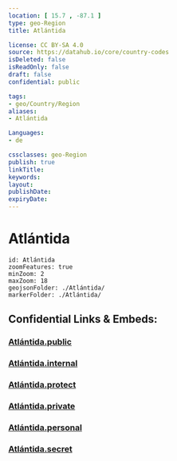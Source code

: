 ```yaml
---
location: [ 15.7 , -87.1 ] 
type: geo-Region
title: Atlántida

license: CC BY-SA 4.0
source: https://datahub.io/core/country-codes
isDeleted: false
isReadOnly: false
draft: false
confidential: public

tags:
- geo/Country/Region
aliases:
- Atlántida

Languages:
- de

cssclasses: geo-Region
publish: true
linkTitle: 
keywords: 
layout: 
publishDate: 
expiryDate: 
---
```


# Atlántida

```leaflet
id: Atlántida
zoomFeatures: true 
minZoom: 2 
maxZoom: 18
geojsonFolder: ./Atlántida/
markerFolder: ./Atlántida/
```


## Confidential Links & Embeds: 

### [Atlántida.public](/_public/\Earth\Continent\America~Central\Honduras\departments~HondurasAtlántida.public.md) 

### [Atlántida.internal](/_internal/\Earth\Continent\America~Central\Honduras\departments~HondurasAtlántida.internal.md) 

### [Atlántida.protect](/_protect/\Earth\Continent\America~Central\Honduras\departments~HondurasAtlántida.protect.md) 

### [Atlántida.private](/_private/\Earth\Continent\America~Central\Honduras\departments~HondurasAtlántida.private.md) 

### [Atlántida.personal](/_personal/\Earth\Continent\America~Central\Honduras\departments~HondurasAtlántida.personal.md) 

### [Atlántida.secret](/_secret/\Earth\Continent\America~Central\Honduras\departments~HondurasAtlántida.secret.md)

